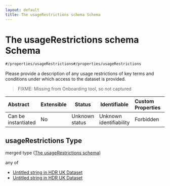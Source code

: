 ```yaml
---
layout: default
title: The usageRestrictions schema Schema
---
```

# The usageRestrictions schema Schema

```txt
#/properties/usageRestrictions#/properties/usageRestrictions
```

Please provide a description of any usage restrictions of key terms and conditions under which access to the dataset is provided.


> FIXME: Missing from Onboarding tool, so not captured
>

| Abstract            | Extensible | Status         | Identifiable            | Custom Properties | Additional Properties | Access Restrictions | Defined In                                                                    |
| :------------------ | ---------- | -------------- | ----------------------- | :---------------- | --------------------- | ------------------- | ----------------------------------------------------------------------------- |
| Can be instantiated | No         | Unknown status | Unknown identifiability | Forbidden         | Allowed               | none                | [dataset.schema.json\*](../schema/dataset.schema.json "open original schema") |

## usageRestrictions Type

merged type ([The usageRestrictions schema](dataset-properties-the-usagerestrictions-schema.md))

any of

-   [Untitled string in HDR UK Dataset](dataset-properties-the-usagerestrictions-schema-anyof-0.md "check type definition")
-   [Untitled string in HDR UK Dataset](dataset-properties-the-usagerestrictions-schema-anyof-1.md "check type definition")
